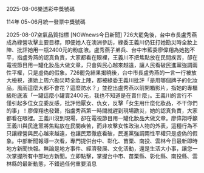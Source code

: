 
2025-08-06樂透彩中獎號碼

                                
114年 05~06月統一發票中獎號碼
                             
2025-08-07空氣品質指標
                              [NOWnews今日新聞] 726大罷免後，台中市長盧秀燕成為綠營攻擊主要目標，即便她人在澳洲參訪，綠委王義川仍狂打她勘災時全妝上陣、批評她用一瓶2400元的粉底液。盧秀燕子弟兵、台中市藍委廖偉翔為她抱不平，指盧秀燕的認真負責，大家都看在眼裡，王義川不把焦點放在民間疾苦，卻在電視節目用一罐化妝品大做文章，只會與民心越來越遠，讓人民看破民進黨強調兩性平權，只是虛偽的假象。726罷免結果揭曉後，台中市長盧秀燕的一言一行被放大檢視，連她上周六勘災時全妝上陣，都被綠委王義川批評「是用哪個牌子的化妝品，風雨這麼大都不會花？這麼防水？」並挖出盧秀燕以前開箱影片，指她的專櫃級粉底液「一罐這麼小罐賣2400元，我也不知道是在賣什麼」。王義川的言行不僅引起多位女立委反感，批評他厭女、仇女，反擊「女生用什麼化妝品，不干你們的事」！廖偉翔也發聲，指盧秀燕第一時間就趕到現場勘災，她的認真負責，大家都看在眼裡。王義川沒到現場，卻在電視節目用一罐化妝品大做文章。廖偉翔呼籲王義川與民進黨將焦點放在民間疾苦，而非攻擊女性政治人物的外表，這種行為不只讓綠營與民心越來越遠，也讓民眾徹底看破，民進黨強調兩性平權只是虛偽的假象。中部新聞報導一次看，專門提供台中、彰化、苗栗、南投、雲林今日最新即時地方新聞快報。無論是地方事件、經濟發展、文化活動，還是生活大小事，讓您一次掌握所有中部地方新聞。立即點擊，掌握台中市、苗栗縣、彰化縣、南投縣、雲林縣的最新動態，不錯過任何重要消息